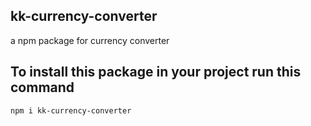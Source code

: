 ## kk-currency-converter
a npm package for currency converter
## To install this package in your project run this command
```
npm i kk-currency-converter
```
